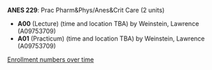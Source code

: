 **ANES 229**: Prac Pharm&Phys/Anes&Crit Care (2 units)

- **A00** (Lecture) (time and location TBA) by Weinstein, Lawrence (A09753709)
- **A01** (Practicum) (time and location TBA) by Weinstein, Lawrence (A09753709)

[Enrollment numbers over time](./ANES229.tsv)
